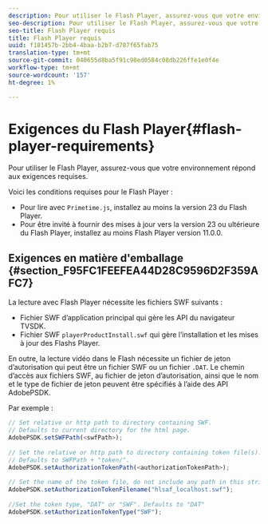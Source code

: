 ```yaml
---
description: Pour utiliser le Flash Player, assurez-vous que votre environnement répond aux exigences requises.
seo-description: Pour utiliser le Flash Player, assurez-vous que votre environnement répond aux exigences requises.
seo-title: Flash Player requis
title: Flash Player requis
uuid: f181457b-2bb4-4baa-b2b7-d787f65fab75
translation-type: tm+mt
source-git-commit: 040655d8ba5f91c98ed0584c08db226ffe1e0f4e
workflow-type: tm+mt
source-wordcount: '157'
ht-degree: 1%

---
```



# Exigences du Flash Player{#flash-player-requirements}

Pour utiliser le Flash Player, assurez-vous que votre environnement répond aux exigences requises.

<!--<a id="section_FEE654D506EC4D85AE77302AD2A27777"></a>-->

Voici les conditions requises pour le Flash Player :

* Pour lire avec `Primetime.js`, installez au moins la version 23 du Flash Player.
* Pour être invité à fournir des mises à jour vers la version 23 ou ultérieure du Flash Player, installez au moins Flash Player version 11.0.0.

## Exigences en matière d&#39;emballage {#section_F95FC1FEEFEA44D28C9596D2F359AFC7}

La lecture avec Flash Player nécessite les fichiers SWF suivants :

* Fichier SWF d’application principal qui gère les API du navigateur TVSDK.
* Fichier SWF `playerProductInstall.swf` qui gère l’installation et les mises à jour des Flashs Player.

En outre, la lecture vidéo dans le Flash nécessite un fichier de jeton d’autorisation qui peut être un fichier SWF ou un fichier `.DAT`. Le chemin d’accès aux fichiers SWF, au fichier de jeton d’autorisation, ainsi que le nom et le type de fichier de jeton peuvent être spécifiés à l’aide des API AdobePSDK.

Par exemple :

```js
// Set relative or http path to directory containing SWF.  
// Defaults to current directory for the html page. 
AdobePSDK.setSWFPath(<swfPath>); 
 
// Set the relative or http path to directory containing token file(s). 
// Defaults to SWFPath + "token/". 
AdobePSDK.setAuthorizationTokenPath(<authorizationTokenPath>); 
 
// Set the name of the token file, do not include any path in this string. 
AdobePSDK.setAuthorizationTokenFilename("hlsaf_localhost.swf"); 
 
//Set the token type, "DAT" or "SWF". Defaults to "DAT" 
AdobePSDK.setAuthorizationTokenType("SWF");
```


